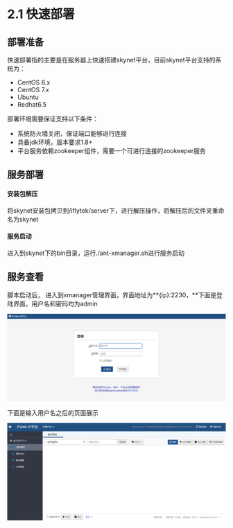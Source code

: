 # 2.1 快速部署

## 部署准备

快速部署指的主要是在服务器上快速搭建skynet平台，目前skynet平台支持的系统为：

* CentOS 6.x
* CentOS 7.x
* Ubuntu
* Redhat6.5

部署环境需要保证支持以下条件：

* 系统防火墙关闭，保证端口能够进行连接
* 具备jdk环境，版本要求1.8+
* 平台服务依赖zookeeper组件，需要一个可进行连接的zookeeper服务

## 服务部署

#### 安装包解压

将skynet安装包拷贝到/iflytek/server下，进行解压操作，将解压后的文件夹重命名为skynet

#### 服务启动

进入到skynet下的bin目录，运行./ant-xmanager.sh进行服务启动

## 服务查看

脚本启动后， 进入到xmanager管理界面，界面地址为**{ip}:2230，**下面是登陆界面，用户名和密码均为admin

![](../.gitbook/assets/image%20%2824%29.png)

下面是输入用户名之后的页面展示

![](../.gitbook/assets/image%20%285%29.png)

